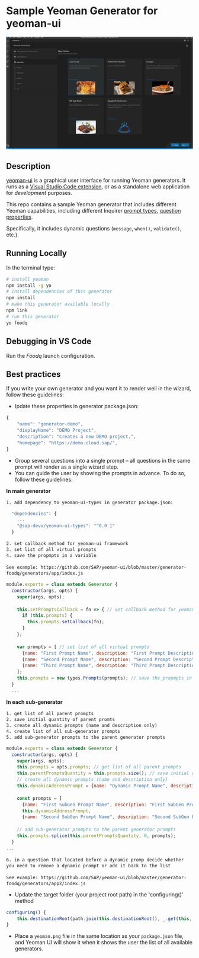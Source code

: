 # Sample Yeoman Generator for yeoman-ui

![](screenshot.png)

## Description

[yeoman-ui](https://github.com/SAP/yeoman-ui) is a graphical user interface for running Yeoman generators. It runs as a [Visual Studio Code extension](https://code.visualstudio.com/api), or as a standalone web application for _development_ purposes.

This repo contains a sample Yeoman generator that includes different Yeoman capabilities, including different Inquirer [prompt types](https://github.com/SBoudrias/Inquirer.js/blob/master/README.md#prompt-types), [question properties](https://github.com/SBoudrias/Inquirer.js/blob/master/README.md#question).

Specifically, it includes dynamic questions (`message`, `when()`, `validate()`, etc.).

## Running Locally

In the terminal type:

```sh
# install yeoman
npm install -g yo
# install dependencies of this generator
npm install
# make this generator available locally
npm link
# run this generator
yo foodq
```

## Debugging in VS Code

Run the _Foodq_ launch configuration.

## Best practices

If you write your own generator and you want it to render well in the wizard, follow these guidelines:

- Ipdate these properties in generator package.json:

```javascript
{
    "name": "generator-demo",
    "displayName": "DEMO Project",
    "description": "Creates a new DEMO project.",
    "homepage": "https://demo.cloud.sap/",
}
```

- Group several questions into a single prompt – all questions in the same prompt will render as a single wizard step.
- You can guide the user by showing the prompts in advance. To do so, follow these guidelines:

**In main generator**

    1. add dependency to yeoman-ui-types in generator package.json:

```javascript
  "dependencies": {
    ...
    "@sap-devx/yeoman-ui-types": "^0.0.1"
  }
```

    2. set callback method for yeoman-ui framework
    3. set list of all virtual prompts
    4. save the propmpts in a variable

    See example: https://github.com/SAP/yeoman-ui/blob/master/generator-foodq/generators/app/index.js

```javascript
module.exports = class extends Generator {
  constructor(args, opts) {
    super(args, opts);

    this.setPromptsCallback = fn => { // set callback method for yeoman-ui framework
      if (this.prompts) {
        this.prompts.setCallback(fn);
      }
    };

    var prompts = [ // set list of all virtual prompts
      {name: "First Prompt Name", description: "First Prompt Description"},
      {name: "Second Prompt Name", description: "Second Prompt Description"},
      {name: "Third Prompt Name", description: "Third Prompt Description"}
    ];
    this.prompts = new types.Prompts(prompts); // save the propmpts in a variable
  }
  ...
```

**In each sub-generator**

    1. get list of all parent prompts
    2. save initial quantity of parent promts
    3. create all dynamic prompts (name and description only)
    4. create list of all sub-generator prompts
    5. add sub-generator prompts to the parent generator prompts

```javascript
module.exports = class extends Generator {
  constructor(args, opts) {
    super(args, opts);
    this.prompts = opts.prompts; // get list of all parent prompts
    this.parentPromptsQuantity = this.prompts.size(); // save initial quantity of parent promts
    // create all dynamic prompts (name and description only)
    this.dynamicAddressPrompt = {name: "Dynamic Prompt Name", description: "Dynamic Prompt N Description"};

    const prompts = [
      {name: "First SubGen Prompt Name", description: "First SubGen Prompt Description"},
      this.dynamicAddressPrompt,
      {name: "Second SubGen Prompt Name", description: "Second SubGen Prompt Description"}];

    // add sub-generator prompts to the parent generator prompts
    this.prompts.splice(this.parentPromptsQuantity, 0, prompts);
  }
...
```

    6. in a question that located before a dynamic promp decide whether you need to remove a dynamic prompt or add it back to the list

    See example: https://github.com/SAP/yeoman-ui/blob/master/generator-foodq/generators/app2/index.js

- Update the target folder (your project root path) in the 'configuring()' method

```javascript
configuring() {
    this.destinationRoot(path.join(this.destinationRoot(), _.get(this, "answers.food", "")));
}
```

- Place a `yeoman.png` file in the same location as your `package.json` file, and Yeoman UI will show it when it shows the user the list of all available generators.
